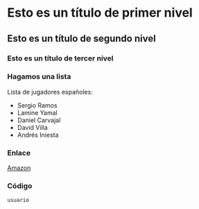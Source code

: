 # Esto es un título de primer nivel
## Esto es un título de segundo nivel
### Esto es un título de tercer nivel

### Hagamos una lista
Lista de jugadores españoles:
- Sergio Ramos
- Lamine Yamal
- Daniel Carvajal
- David Villa
- Andrés Iniesta
  
### Enlace 
[Amazon](https://www.amazon.es/)

### Código
`usuario`

